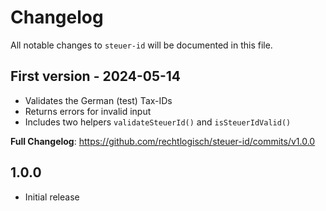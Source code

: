 # Changelog

All notable changes to `steuer-id` will be documented in this file.

## First version - 2024-05-14

- Validates the German (test) Tax-IDs
- Returns errors for invalid input
- Includes two helpers `validateSteuerId()` and `isSteuerIdValid()`

**Full Changelog**: https://github.com/rechtlogisch/steuer-id/commits/v1.0.0

## 1.0.0

- Initial release
